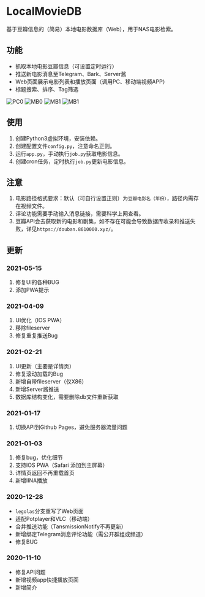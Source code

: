 # LocalMovieDB
基于豆瓣信息的（简易）本地电影数据库（Web），用于NAS电影检索。


## 功能
- 抓取本地电影豆瓣信息（可设置定时运行）
- 推送新电影消息至Telegram、Bark、Server酱
- Web页面展示电影列表和播放页面（调用PC、移动端视频APP）
- 标题搜索、排序、Tag筛选

![PC0](https://raw.githubusercontent.com/Rocket-Factory/LocalMovieDB/legolas/preview/PC0.jpg)
![MB0](https://raw.githubusercontent.com/Rocket-Factory/LocalMovieDB/legolas/preview/PC1.jpg)
![MB1](https://raw.githubusercontent.com/Rocket-Factory/LocalMovieDB/legolas/preview/mb0.jpg)
![MB1](https://raw.githubusercontent.com/Rocket-Factory/LocalMovieDB/legolas/preview/mb1.jpg)


## 使用
1. 创建Python3虚拟环境，安装依赖。
2. 创建配置文件`config.py`，注意命名正则。
3. 运行`app.py`，手动执行`job.py`获取电影信息。
4. 创建cron任务，定时执行`job.py`更新电影信息。

## 注意
1. 电影路径格式要求：默认（可自行设置正则）为`豆瓣电影名（年份）`，路径内需存在视频文件。
2. 评论功能需要手动输入消息链接，需要科学上网查看。
3. 豆瓣API会去获取新的电影和剧集，如不存在可能会导致数据库收录和推送失败，详见`https://douban.8610000.xyz/`。

## 更新
### 2021-05-15
1. 修复UI的各种BUG
2. 添加PWA提示

### 2021-04-09
1. UI优化（IOS PWA）
2. 移除fileserver
3. 修复重复推送Bug

### 2021-02-21
1. UI更新（主要是详情页）
2. 修复滚动加载的Bug
3. 新增自带fileserver（仅X86）
4. 新增Server酱推送
5. 数据库结构变化，需要删除db文件重新获取

### 2021-01-17
1. 切换API到Github Pages，避免服务器流量问题

### 2021-01-03
1. 修复bug，优化细节
2. 支持IOS PWA（Safari 添加到主屏幕）
3. 详情页返回不再重载首页
4. 新增IINA播放

### 2020-12-28
- `legolas`分支重写了Web页面
- 适配Potplayer和VLC（移动端）
- 合并推送功能（TansmissionNotify不再更新）
- 新增绑定Telegram消息评论功能（需公开群组或频道）
- 修复BUG

### 2020-11-10
- 修复API问题
- 新增视频app快捷播放页面
- 新增简介
